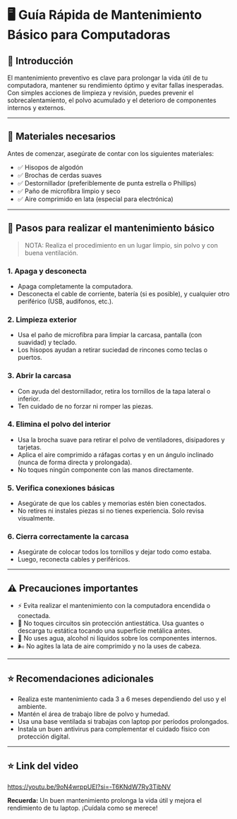 # 🖥️ Guía Rápida de Mantenimiento Básico para Computadoras

## 📌 Introducción
El mantenimiento preventivo es clave para prolongar la vida útil de tu computadora, mantener su rendimiento óptimo y evitar fallas inesperadas. Con simples acciones de limpieza y revisión, puedes prevenir el sobrecalentamiento, el polvo acumulado y el deterioro de componentes internos y externos.

---

## 🧰 Materiales necesarios
Antes de comenzar, asegúrate de contar con los siguientes materiales:

- ✅ Hisopos de algodón  
- ✅ Brochas de cerdas suaves  
- ✅ Destornillador (preferiblemente de punta estrella o Phillips)  
- ✅ Paño de microfibra limpio y seco  
- ✅ Aire comprimido en lata (especial para electrónica)  

---

## 🔧 Pasos para realizar el mantenimiento básico

> NOTA: Realiza el procedimiento en un lugar limpio, sin polvo y con buena ventilación.

### 1. Apaga y desconecta
- Apaga completamente la computadora.
- Desconecta el cable de corriente, batería (si es posible), y cualquier otro periférico (USB, audífonos, etc.).

### 2. Limpieza exterior
- Usa el paño de microfibra para limpiar la carcasa, pantalla (con suavidad) y teclado.
- Los hisopos ayudan a retirar suciedad de rincones como teclas o puertos.

### 3. Abrir la carcasa 
- Con ayuda del destornillador, retira los tornillos de la tapa lateral o inferior.
- Ten cuidado de no forzar ni romper las piezas.

### 4. Elimina el polvo del interior
- Usa la brocha suave para retirar el polvo de ventiladores, disipadores y tarjetas.
- Aplica el aire comprimido a ráfagas cortas y en un ángulo inclinado (nunca de forma directa y prolongada).
- No toques ningún componente con las manos directamente.

### 5. Verifica conexiones básicas
- Asegúrate de que los cables y memorias estén bien conectados.
- No retires ni instales piezas si no tienes experiencia. Solo revisa visualmente.

### 6. Cierra correctamente la carcasa
- Asegúrate de colocar todos los tornillos y dejar todo como estaba.
- Luego, reconecta cables y periféricos.

---

## ⚠️ Precauciones importantes

- ⚡ Evita realizar el mantenimiento con la computadora encendida o conectada.  
- 🧤 No toques circuitos sin protección antiestática. Usa guantes o descarga tu estática tocando una superficie metálica antes.  
- 🚫 No uses agua, alcohol ni líquidos sobre los componentes internos.  
- 🌬️ No agites la lata de aire comprimido y no la uses de cabeza.  

---

## ⭐ Recomendaciones adicionales

- Realiza este mantenimiento cada 3 a 6 meses dependiendo del uso y el ambiente.  
- Mantén el área de trabajo libre de polvo y humedad.  
- Usa una base ventilada si trabajas con laptop por períodos prolongados.  
- Instala un buen antivirus para complementar el cuidado físico con protección digital.  

---

## ⭐ Link del video
https://youtu.be/9oN4wrppUEI?si=-T6KNdW7Ry3TibNV 

**Recuerda:** Un buen mantenimiento prolonga la vida útil y mejora el rendimiento de tu laptop. ¡Cuídala como se merece!